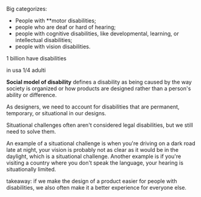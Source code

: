 Big categorizes:
- People with **motor disabilities;
- people who are deaf or hard of hearing;
- people with cognitive disabilities, like developmental, learning, or intellectual disabilities;
- people with vision disabilities.


1 billion have disabilities

in usa 1/4 adulti

**Social model of disability**
defines a disability as being caused by the way society is organized or how products are designed rather than a person's ability or difference.

As designers, we need to account for disabilities that are permanent, temporary, or situational in our designs.

Situational challenges often aren't considered legal disabilities, but we still need to solve them.

An example of a situational challenge is when you're driving on a dark road late at night, your vision is probably not as clear as it would be in the daylight, which is a situational challenge.
Another example is if you're visiting a country where you don't speak the language, your hearing is situationally limited.

takeaway: if we make the design of a product easier for people with disabilities, we also often make it a better experience for everyone else.
